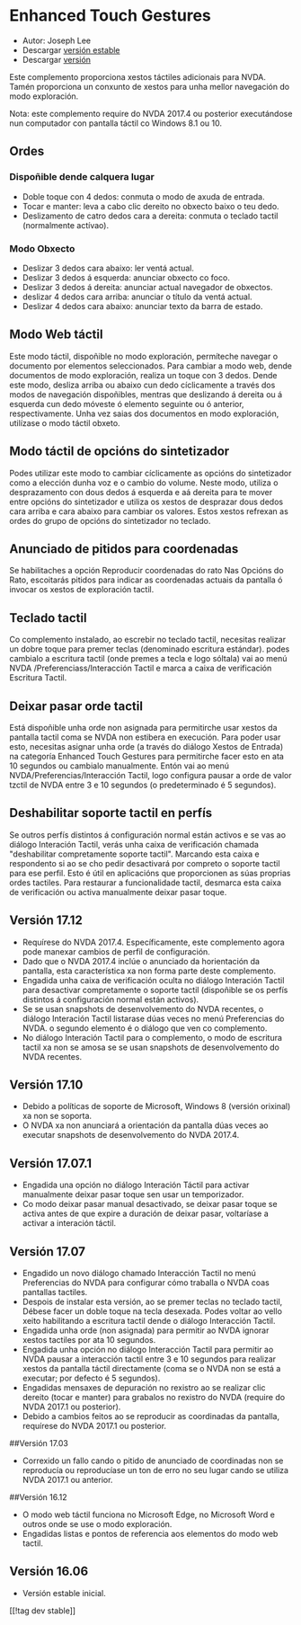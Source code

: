 # Enhanced Touch Gestures #

* Autor: Joseph Lee
* Descargar [versión estable][1]
* Descargar [versión][2]

Este complemento proporciona xestos táctiles adicionais para NVDA. Tamén
proporciona un conxunto de xestos para unha mellor navegación do modo
exploración.

Nota: este complemento require do NVDA 2017.4 ou posterior executándose nun
computador con pantalla táctil co Windows 8.1 ou 10.

## Ordes

### Dispoñible dende calquera lugar

* Doble toque con 4 dedos: conmuta o modo de axuda de entrada.
* Tocar e manter: leva a cabo clic dereito no obxecto baixo o teu dedo.
* Deslizamento de catro dedos cara a dereita: conmuta o teclado tactil
  (normalmente actívao).

### Modo Obxecto

* Deslizar 3 dedos cara abaixo: ler ventá actual.
* Deslizar 3 dedos á esquerda: anunciar obxecto co foco.
* Deslizar 3 dedos á dereita: anunciar actual navegador de obxectos.
* deslizar 4 dedos cara arriba: anunciar o título da ventá actual.
* Deslizar 4 dedos cara abaixo: anunciar texto da barra de estado.

## Modo Web táctil 

Este modo táctil, dispoñible no modo exploración, permíteche navegar o
documento por elementos seleccionados. Para cambiar a modo web, dende
documentos de modo exploración, realiza un toque con 3 dedos. Dende este
modo, desliza arriba ou abaixo cun dedo cíclicamente a través dos modos de
navegación dispoñibles, mentras que deslizando á dereita ou á esquerda cun
dedo móveste ó elemento seguinte ou ó anterior, respectivamente. Unha vez
saias dos documentos en modo exploración, utilízase o modo táctil obxeto.

## Modo táctil de opcións do sintetizador

Podes utilizar este modo to cambiar cíclicamente as opcións do sintetizador
como a elección dunha voz e o cambio do volume. Neste modo, utiliza o
desprazamento con dous dedos á esquerda e aá dereita para te mover entre
opcións do sintetizador e utiliza os xestos de desprazar dous dedos cara
arriba e cara abaixo para cambiar os valores. Estos xestos refrexan as ordes
do grupo de opcións do sintetizador no teclado.

## Anunciado de pitidos para coordenadas

Se habilitaches a opción Reproducir coordenadas do rato Nas Opcións do Rato,
escoitarás pitidos para indicar as coordenadas actuais da pantalla ó invocar
os xestos de exploración tactil.

## Teclado tactil

Co complemento instalado, ao escrebir no teclado tactil, necesitas realizar
un dobre toque para premer teclas (denominado escritura estándar). podes
cambialo a escritura tactil (onde premes a tecla e logo sóltala) vai ao menú
NVDA /Preferenciass/Interacción Tactil e marca a caixa de verificación
Escritura Tactil.

## Deixar pasar orde tactil

Está dispoñible unha orde non asignada para permitirche usar xestos da
pantalla tactil coma se NVDA non estibera  en execución. Para poder usar
esto, necesitas asignar unha orde (a través do diálogo Xestos de Entrada) na
categoría Enhanced Touch Gestures para permitirche facer esto en ata 10
segundos ou cambialo manualmente. Entón vai ao menú
NVDA/Preferencias/Interacción Tactil, logo configura pausar a orde de valor
tzctil de NVDA entre 3 e 10 segundos (o predeterminado é 5 segundos).

## Deshabilitar soporte tactil en perfís

Se outros perfís distintos á configuración normal están activos e se vas ao
diálogo Interación Tactil, verás unha caixa de verificación chamada
"deshabilitar compretamente soporte tactil". Marcando esta caixa e
respondento si ao se cho pedir desactivará por compreto o soporte tactil
para ese perfil. Esto é útil en aplicacións que proporcionen as súas
proprias ordes tactiles. Para restaurar a funcionalidade tactil, desmarca
esta caixa de verificación ou activa manualmente deixar pasar toque.

## Versión 17.12

* Requírese do NVDA 2017.4. Específicamente, este complemento agora pode
  manexar cambios de perfil de configuración.
* Dado que o NVDA 2017.4 inclúe o anunciado da horientación da pantalla,
  esta característica xa non forma parte deste complemento.
* Engadida unha caixa de verificación oculta no diálogo Interación Tactil
  para desactivar compretamente o soporte tactil (dispoñible se os perfís
  distintos á configuración normal están activos).
* Se se usan snapshots de desenvolvemento do NVDA recentes, o diálogo
  Interación Tactil listarase dúas veces no menú Preferencias do NVDA. o
  segundo elemento é o diálogo que ven co complemento.
* No diálogo Interación Tactil para o complemento, o modo de escritura
  tactil xa non se amosa se se usan snapshots de desenvolvemento do NVDA
  recentes.

## Versión 17.10

* Debido a políticas de soporte de Microsoft, Windows 8 (versión orixinal)
  xa non se soporta.
* O NVDA xa non anunciará a orientación da pantalla dúas veces ao executar
  snapshots de desenvolvemento do NVDA 2017.4.

## Versión 17.07.1

* Engadida una opción no diálogo Interación Táctil para activar manualmente
  deixar pasar toque sen usar un temporizador.
* Co modo deixar pasar manual desactivado, se deixar pasar toque se activa
  antes de que expire a duración de deixar pasar, voltaríase a activar a
  interación táctil.

## Versión 17.07

* Engadido un novo diálogo chamado Interacción Tactil no menú Preferencias
  do NVDA para configurar cómo traballa o NVDA coas pantallas tactiles.
* Despois de instalar esta versión, ao se premer teclas no teclado tactil,
  Débese facer un doble toque na tecla desexada. Podes voltar ao vello xeito
  habilitando a escritura tactil dende o diálogo Interacción Tactil.
* Engadida unha orde (non asignada) para permitir ao NVDA ignorar xestos
  tactiles por ata 10 segundos.
* Engadida unha opción no diálogo Interacción Tactil para permitir ao NVDA
  pausar a interacción tactil entre 3 e 10 segundos para realizar xestos da
  pantalla táctil directamente (coma se o NVDA non se está a executar; por
  defecto é 5 segundos).
* Engadidas mensaxes de depuración no rexistro ao se realizar clic dereito
  (tocar e manter) para grabalos no rexistro do NVDA (require do NVDA 2017.1
  ou posterior).
* Debido a cambios feitos ao se reproducir as coordinadas da pantalla,
  requírese do NVDA 2017.1 ou posterior.

##Versión 17.03

* Correxido un fallo cando o pitido de anunciado de coordinadas non se
  reproducía ou reproducíase un ton de erro no seu lugar cando se utiliza
  NVDA 2017.1 ou anterior.

##Versión 16.12

* O modo web táctil funciona no Microsoft Edge, no Microsoft Word e outros
  onde se use o modo exploración.
* Engadidas listas e pontos de referencia aos elementos do modo web tactil.

## Versión 16.06

* Versión estable inicial.

[[!tag dev stable]]

[1]: https://addons.nvda-project.org/files/get.php?file=ets

[2]: https://addons.nvda-project.org/files/get.php?file=ets-dev

